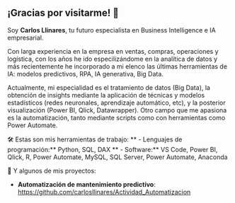 ## ¡Gracias por visitarme! 👋

Soy **Carlos Llinares**, tu futuro especialista en Business Intelligence e IA empresarial.

Con larga experiencia en la empresa en ventas, compras, operaciones y logística, con los años he ido especilizándome en la analítica de datos
y más recientemente he incorporado a mi elenco las últimas herramientas de IA: modelos predictivos, RPA, IA generativa, Big Data.

Actualmente, mi especialidad es el tratamiento de datos (Big Data), la obtención de insights mediante la aplicación de técnicas y modelos estadísticos (redes neuronales, aprendizaje automático, etc), 
y la posterior visualización (Power BI, Qlick, Datawrapper).
Otro campo que me apasiona es la automatización, tanto mediante scripts como con herramientas como Power Automate.

🛠 Estas son mis herramientas de trabajo:
** - Lenguajes de programación:** Python, SQL, DAX
** - Software:** VS Code, Power BI, Qlick, R, Power Automate, MySQL, SQL Server, Power Automate, Anaconda

🚀 Y algunos de mis proyectos:
- **Automatización de mantenimiento predictivo**: https://github.com/carlosllinares/Actividad_Automatizacion

  
